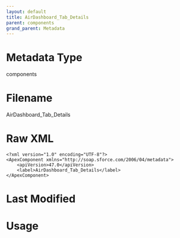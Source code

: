 ```yaml
---
layout: default
title: AirDashboard_Tab_Details
parent: components
grand_parent: Metadata
---
```

# Metadata Type
components


# Filename 
AirDashboard_Tab_Details


# Raw XML
```
<?xml version="1.0" encoding="UTF-8"?>
<ApexComponent xmlns="http://soap.sforce.com/2006/04/metadata">
    <apiVersion>47.0</apiVersion>
    <label>AirDashboard_Tab_Details</label>
</ApexComponent>
```


# Last Modified


# Usage
